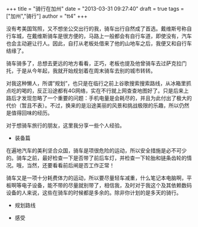 +++
title = "骑行在加州"
date = "2013-03-31 09:27:40"
draft = true
tags = ["加州","骑行"]
author = "tt4"
+++

没有考美国驾照，又不想坐公交出行的我，骑车出行自然成了首选。戴维斯号称自行车城，在戴维斯骑车是很方便的，马路上一般都会有自行车道，即使没有，汽车也会主动避让行人。因此，自打从老板处借来了他的山地车之后，我便又和自行车结缘了。

骑车骑多了，总想去更远的地方看看，正巧，老板也提及他曾骑车去过萨克拉门托，于是从今年起，我就开始规划着在周末骑车去别的城市转转。

对我这种懒人，所谓”规划”，也只是在临行之前上谷歌搜索搜索路线，从冰箱里抓点吃的喝的，反正沿途都有4G网络，实在不行就上网查查地图好了。只是后来上路后才发现忽略了一个重要的问题：手机电量是会耗尽的，并且为此付出了极大的代价（暂且不表）。不过，换来的是沿途美丽的风景和挑战极限的乐趣，所以仍然是值得回味的经历。

对于想骑车旅行的朋友，这里我分享一些个人经验。

*   装备篇

在遍地汽车的美利坚合众国，骑车是项很危险的运动，所以安全措施是必不可少的。骑车之前，最好检查一下是否带了前后车灯，并检查一下轮胎和链条齿轮的情况。哦，当然，还要看看前后闸是否工作正常！

骑车又是一项十分耗费体力的运动，所以要尽量轻车减重，什么笔记本电脑啊，平板啊等电子设备，能不带的尽量就别带了，相信我，及时对于我这个及其依赖数码设备的人来说，这些在骑车的时候都是多余的。除非你计划的是多天的骑行。

- 规划路线

- 感受
